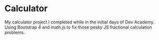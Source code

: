 # Calculator

My calculator project I completed while in the initial days of Dev Academy. Using Bootstrap 4 and math.js to fix those pesky JS fractional calculation problems.
